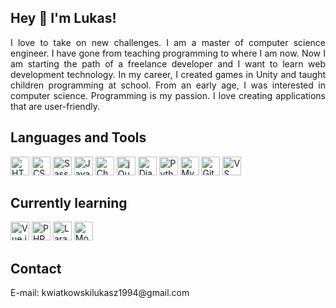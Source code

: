 ## Hey 👋 I'm Lukas!  

<p align="justify"> 
I love to take on new challenges. I am a master of computer science engineer. I have gone from teaching programming to where I am now. Now I am starting the path of a freelance developer and I want to learn web development technology. In my career, I created games in Unity and taught children programming at school. From an early age, I was interested in computer science. Programming is my passion. I love creating applications that are user-friendly.
</p>

## Languages and Tools 
<div display="flex">
  <img src="https://upload.wikimedia.org/wikipedia/commons/thumb/6/61/HTML5_logo_and_wordmark.svg/130px-HTML5_logo_and_wordmark.svg.png" alt="HTML5" height="30"/>
  <img src="https://upload.wikimedia.org/wikipedia/commons/thumb/d/d5/CSS3_logo_and_wordmark.svg/1200px-CSS3_logo_and_wordmark.svg.png" alt="CSS3" height="30"/>
  <img src="https://upload.wikimedia.org/wikipedia/commons/thumb/9/96/Sass_Logo_Color.svg/1200px-Sass_Logo_Color.svg.png" alt="Sass" height="30"/>
  <img src="https://e7.pngegg.com/pngimages/602/440/png-clipart-javascript-open-logo-number-js-angle-text.png" alt="JavaScript" height="30"/>
  <img src="https://www.chartjs.org/img/chartjs-logo.svg" alt="Chart.js" height="30"/>
  <img src="https://www.vectorlogo.zone/logos/jquery/jquery-ar21.png" alt="jQuery" height="30"/>
  <img src="https://www.djangoproject.com/m/img/logos/django-logo-negative.png" alt="Django" height="30"/>
  <img src="https://upload.wikimedia.org/wikipedia/commons/thumb/c/c3/Python-logo-notext.svg/1200px-Python-logo-notext.svg.png" alt="Python" height="30"/>
  <img src="https://upload.wikimedia.org/wikipedia/labs/8/8e/Mysql_logo.png" alt="MySQL" height="30"/>
  <img src="https://upload.wikimedia.org/wikipedia/commons/thumb/3/3f/Git_icon.svg/1200px-Git_icon.svg.png" alt="Git" height="30"/>
  <img src="https://upload.wikimedia.org/wikipedia/commons/thumb/9/9a/Visual_Studio_Code_1.35_icon.svg/800px-Visual_Studio_Code_1.35_icon.svg.png" alt="VS Code" height="30"/>
</div>

## Currently learning
<div display="flex">
  <img src="https://upload.wikimedia.org/wikipedia/commons/thumb/9/95/Vue.js_Logo_2.svg/121px-Vue.js_Logo_2.svg.png" alt="Vue.js" height="30"/>
  <img src="https://upload.wikimedia.org/wikipedia/commons/thumb/2/27/PHP-logo.svg/2560px-PHP-logo.svg.png" alt="PHP" height="30"/>
  <img src="https://upload.wikimedia.org/wikipedia/commons/thumb/9/9a/Laravel.svg/1200px-Laravel.svg.png" alt="Laravel" height="30"/>
  <img src="https://cdn.icon-icons.com/icons2/2415/PNG/512/mongodb_plain_wordmark_logo_icon_146423.png" alt="MongoDB" height="30"/>
</div>

## Contact
<div display="flex">
E-mail: kwiatkowskilukasz1994@gmail.com
</div>

